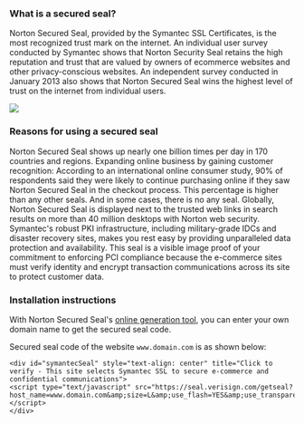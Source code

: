 ### What is a secured seal?

Norton Secured Seal, provided by the Symantec SSL Certificates, is the most recognized trust mark on the internet. An individual user survey conducted by Symantec shows that Norton Security Seal retains the high reputation and trust that are valued by owners of ecommerce websites and other privacy-conscious websites. An independent survey conducted in January 2013 also shows that Norton Secured Seal wins the highest level of trust on the internet from individual users.

![](https://mc.qcloudimg.com/static/img/39b04a54314f75c2c768749d977dfcdc/norton.png)

### Reasons for using a secured seal

Norton Secured Seal shows up nearly one billion times per day in 170 countries and regions.
Expanding online business by gaining customer recognition: According to an international online consumer study, 90% of respondents said they were likely to continue purchasing online if they saw Norton Secured Seal in the checkout process. This percentage is higher than any other seals. And in some cases, there is no any seal.
Globally, Norton Secured Seal is displayed next to the trusted web links in search results on more than 40 million desktops with Norton web security.
Symantec's robust PKI infrastructure, including military-grade IDCs and disaster recovery sites, makes you rest easy by providing unparalleled data protection and availability.
This seal is a visible image proof of your commitment to enforcing PCI compliance because the e-commerce sites must verify identity and encrypt transaction communications across its site to protect customer data.

### Installation instructions

With Norton Secured Seal's [online generation tool](https://www.trustasia.com/tools-seal-install), you can enter your own domain name to get the secured seal code.

Secured seal code of the website `www.domain.com` is as shown below:
```
<div id="symantecSeal" style="text-align: center" title="Click to verify - This site selects Symantec SSL to secure e-commerce and confidential communications">
<script type="text/javascript" src="https://seal.verisign.com/getseal?host_name=www.domain.com&amp;size=L&amp;use_flash=YES&amp;use_transparent=YES&amp;lang=zh_cn"></script>
</div>
```

